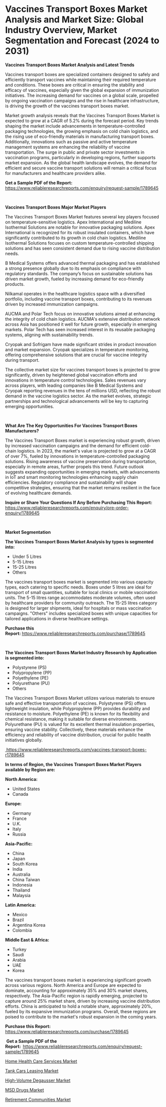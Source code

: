 <p><h1>Vaccines Transport Boxes Market Analysis and Market Size: Global Industry Overview, Market Segmentation and Forecast (2024 to 2031)</h1></p><p><strong>Vaccines Transport Boxes Market Analysis and Latest Trends</strong></p>
<p><p>Vaccines transport boxes are specialized containers designed to safely and efficiently transport vaccines while maintaining their required temperature and conditions. These boxes are critical in ensuring the stability and efficacy of vaccines, especially given the global expansion of immunization initiatives. The increasing demand for vaccines on a global scale, propelled by ongoing vaccination campaigns and the rise in healthcare infrastructure, is driving the growth of the vaccines transport boxes market.</p><p>Market growth analysis reveals that the Vaccines Transport Boxes Market is expected to grow at a CAGR of 5.2% during the forecast period. Key trends shaping the market include advancements in temperature-controlled packaging technologies, the growing emphasis on cold chain logistics, and the rising use of eco-friendly materials in manufacturing transport boxes. Additionally, innovations such as passive and active temperature management systems are enhancing the reliability of vaccine transportation. The surge in public and private sector investments in vaccination programs, particularly in developing regions, further supports market expansion. As the global health landscape evolves, the demand for efficient and secure vaccine transport solutions will remain a critical focus for manufacturers and healthcare providers alike.</p></p>
<p><strong>Get a Sample PDF of the Report:&nbsp;</strong> <a href="https://www.reliableresearchreports.com/enquiry/request-sample/1789645?utm_campaign=114&utm_medium=2&utm_source=Github&utm_content=ia&utm_term=20122024&utm_id=vaccines-transport-boxes">https://www.reliableresearchreports.com/enquiry/request-sample/1789645</a></p>
<p>&nbsp;</p>
<p><strong>Vaccines Transport Boxes Major Market Players</strong></p>
<p><p>The Vaccines Transport Boxes Market features several key players focused on temperature-sensitive logistics. Apex International and Mediline Isothermal Solutions are notable for innovative packaging solutions. Apex International is recognized for its robust insulated containers, which have significantly contributed to its growth in cold chain logistics. Mediline Isothermal Solutions focuses on custom temperature-controlled shipping solutions and has seen consistent demand due to rising vaccine distribution needs.</p><p>B Medical Systems offers advanced thermal packaging and has established a strong presence globally due to its emphasis on compliance with regulatory standards. The company’s focus on sustainable solutions has driven market growth, fueled by increasing demand for eco-friendly products.</p><p>Nilkamal operates in the healthcare logistics space with a diversified portfolio, including vaccine transport boxes, contributing to its revenues driven by increased immunization campaigns. </p><p>AUCMA and Polar Tech focus on innovative solutions aimed at enhancing the integrity of cold chain logistics. AUCMA's extensive distribution network across Asia has positioned it well for future growth, especially in emerging markets. Polar Tech has seen increased interest in its reusable packaging systems, aligning with sustainability trends.</p><p>Cryopak and Sofrigam have made significant strides in product innovation and market expansion. Cryopak specializes in temperature monitoring, offering comprehensive solutions that are crucial for vaccine integrity during transport. </p><p>The collective market size for vaccines transport boxes is projected to grow significantly, driven by heightened global vaccination efforts and innovations in temperature control technologies. Sales revenues vary across players, with leading companies like B Medical Systems and Cryopak reporting revenues in the tens of millions USD, reflecting the robust demand in the vaccine logistics sector. As the market evolves, strategic partnerships and technological advancements will be key to capturing emerging opportunities.</p></p>
<p>&nbsp;</p>
<p><strong>What Are The Key Opportunities For Vaccines Transport Boxes Manufacturers?</strong></p>
<p><p>The Vaccines Transport Boxes market is experiencing robust growth, driven by increased vaccination campaigns and the demand for efficient cold-chain logistics. In 2023, the market's value is projected to grow at a CAGR of over 7%, fueled by innovations in temperature-controlled packaging solutions. Rising awareness of vaccine preservation during transportation, especially in remote areas, further propels this trend. Future outlook suggests expanding opportunities in emerging markets, with advancements in IoT and smart monitoring technologies enhancing supply chain efficiencies. Regulatory compliance and sustainability will shape competitive strategies, ensuring that the market remains resilient in the face of evolving healthcare demands.</p></p>
<p><strong>Inquire or Share Your Questions If Any Before Purchasing This Report:</strong> <a href="https://www.reliableresearchreports.com/enquiry/pre-order-enquiry/1789645?utm_campaign=114&utm_medium=2&utm_source=Github&utm_content=ia&utm_term=20122024&utm_id=vaccines-transport-boxes">https://www.reliableresearchreports.com/enquiry/pre-order-enquiry/1789645</a></p>
<p>&nbsp;</p>
<p><strong>Market Segmentation</strong></p>
<p><strong>The Vaccines Transport Boxes Market Analysis by types is segmented into:</strong></p>
<p><ul><li>Under 5 Litres</li><li>5-15 Litres</li><li>15-25 Litres</li><li>Others</li></ul></p>
<p><p>The vaccines transport boxes market is segmented into various capacity types, each catering to specific needs. Boxes under 5 litres are ideal for transport of small quantities, suitable for local clinics or mobile vaccination units. The 5-15 litres range accommodates moderate volumes, often used by healthcare providers for community outreach. The 15-25 litres category is designed for larger shipments, ideal for hospitals or mass vaccination campaigns. "Others" includes specialized boxes with unique capacities for tailored applications in diverse healthcare settings.</p></p>
<p><strong>Purchase this Report:&nbsp;</strong><a href="https://www.reliableresearchreports.com/purchase/1789645?utm_campaign=114&utm_medium=2&utm_source=Github&utm_content=ia&utm_term=20122024&utm_id=vaccines-transport-boxes">https://www.reliableresearchreports.com/purchase/1789645</a></p>
<p>&nbsp;</p>
<p><strong>The Vaccines Transport Boxes Market Industry Research by Application is segmented into:</strong></p>
<p><ul><li>Polystyrene (PS)</li><li>Polypropylene (PP)</li><li>Polyethylene (PE)</li><li>Polyurethane (PU)</li><li>Others</li></ul></p>
<p><p>The Vaccines Transport Boxes Market utilizes various materials to ensure safe and effective transportation of vaccines. Polystyrene (PS) offers lightweight insulation, while Polypropylene (PP) provides durability and resistance to moisture. Polyethylene (PE) is known for its flexibility and chemical resistance, making it suitable for diverse environments. Polyurethane (PU) is valued for its excellent thermal insulation properties, ensuring vaccine stability. Collectively, these materials enhance the efficiency and reliability of vaccine distribution, crucial for public health initiatives globally.</p></p>
<p><a href="https://www.reliableresearchreports.com/vaccines-transport-boxes-r1789645?utm_campaign=114&utm_medium=2&utm_source=Github&utm_content=ia&utm_term=20122024&utm_id=vaccines-transport-boxes">&nbsp;https://www.reliableresearchreports.com/vaccines-transport-boxes-r1789645</a></p>
<p><strong>In terms of Region, the Vaccines Transport Boxes Market Players available by Region are:</strong></p>
<p>
    <p> <strong> North America: </strong>
        <ul>
            <li>United States</li>
            <li>Canada</li>
        </ul>
        </p> 
    <p> <strong> Europe: </strong>
        <ul>
            <li>Germany</li>
            <li>France</li>
            <li>U.K.</li>
            <li>Italy</li>
            <li>Russia</li>
        </ul>
        </p> 
    <p> <strong> Asia-Pacific: </strong>
        <ul>
            <li>China</li>
            <li>Japan</li>
            <li>South Korea</li>
            <li>India</li>
            <li>Australia</li>
            <li>China Taiwan</li>
            <li>Indonesia</li>
            <li>Thailand</li>
            <li>Malaysia</li>
        </ul>
        </p> 
    <p> <strong> Latin America: </strong>
        <ul>
            <li>Mexico</li>
            <li>Brazil</li>
            <li>Argentina Korea</li>
            <li>Colombia</li>
        </ul>
        </p> 
    <p> <strong> Middle East & Africa: </strong>
        <ul>
            <li>Turkey</li>
            <li>Saudi</li>
            <li>Arabia</li>
            <li>UAE</li>
            <li>Korea</li>
        </ul>
    </p>
    </p>
<p><p>The vaccines transport boxes market is experiencing significant growth across various regions. North America and Europe are expected to dominate, accounting for approximately 35% and 30% market shares, respectively. The Asia-Pacific region is rapidly emerging, projected to capture around 25% market share, driven by increasing vaccine distribution efforts. China is anticipated to hold a notable share, approximately 20%, fueled by its expansive immunization programs. Overall, these regions are poised to contribute to the market's robust expansion in the coming years.</p></p>
<p><strong>Purchase this Report: </strong><a href="https://www.reliableresearchreports.com/purchase/1789645?utm_campaign=114&utm_medium=2&utm_source=Github&utm_content=ia&utm_term=20122024&utm_id=vaccines-transport-boxes">https://www.reliableresearchreports.com/purchase/1789645</a></p>
<p>&nbsp;<strong>Get a Sample PDF of the Report:&nbsp;&nbsp;</strong><a href="https://www.reliableresearchreports.com/enquiry/request-sample/1789645?utm_campaign=114&utm_medium=2&utm_source=Github&utm_content=ia&utm_term=20122024&utm_id=vaccines-transport-boxes">https://www.reliableresearchreports.com/enquiry/request-sample/1789645</a></p>
<p><strong></strong></p>
<p><p><a href="https://www.linkedin.com/pulse/home-health-care-services-market-analysis-product-segmentation-wsakf?utm_campaign=114&utm_medium=2&utm_source=Github&utm_content=ia&utm_term=20122024&utm_id=vaccines-transport-boxes">Home Health Care Services Market</a></p><p><a href="https://github.com/shondapmbau/Market-Research-Report-List-1/blob/main/tank-cars-leasing-market.md?utm_campaign=114&utm_medium=2&utm_source=Github&utm_content=ia&utm_term=20122024&utm_id=vaccines-transport-boxes">Tank Cars Leasing Market</a></p><p><a href="https://github.com/MonroeBullock54/Market-Research-Report-List-1/blob/main/high-volume-degausser-market.md?utm_campaign=114&utm_medium=2&utm_source=Github&utm_content=ia&utm_term=20122024&utm_id=vaccines-transport-boxes">High-Volume Degausser Market</a></p><p><a href="https://www.linkedin.com/pulse/according-latest-trend-analysis-msd-drugs-market-poised-robust-a32we?utm_campaign=114&utm_medium=2&utm_source=Github&utm_content=ia&utm_term=20122024&utm_id=vaccines-transport-boxes">MSD Drugs Market</a></p><p><a href="https://www.linkedin.com/pulse/global-retirement-communities-market-exploring-share-trends-86x4f?utm_campaign=114&utm_medium=2&utm_source=Github&utm_content=ia&utm_term=20122024&utm_id=vaccines-transport-boxes">Retirement Communities Market</a></p></p>